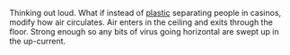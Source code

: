 Thinking out loud. What if instead of <a href="http://scripting.com/images/2020/05/15/poker.png">plastic</a> separating people in casinos, modify how air circulates. Air enters in the ceiling and exits through the floor. Strong enough so any bits of virus going horizontal are swept up in the up-current. 
